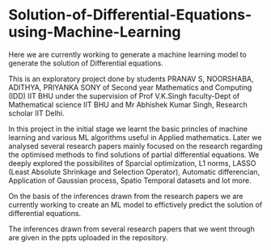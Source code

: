 # Solution-of-Differential-Equations-using-Machine-Learning
Here we are currently working to generate a machine learning model to generate the solution of Differential equations.

This is an exploratory project done by students PRANAV S, NOORSHABA, ADITHYA, PRIYANKA SONY of Second year Mathematics and Computing (IDD) IIT BHU under the supervision of Prof V.K.Singh faculty-Dept of Mathematical science IIT BHU and Mr Abhishek Kumar Singh, Research scholar IIT Delhi. 

In this project in the initial stage we learnt the basic princles of machine learning and various ML algorithms useful in Applied mathematics.
Later we analysed several research papers mainly focused on the research regarding the optimised methods to find solutions of partial differential equations. 
We deeply explored the possibilites of Sparcial optimization, L1 norms, LASSO (Least Absolute Shrinkage and Selection Operator), Automatic differencian, Application of Gaussian process, Spatio Temporal datasets and lot more.

On the basis of the inferences drawn from the research papers we are currently working to create an ML model to effictively predict the solution of differential equations.

The inferences drawn from several research papers that we went through are given in the ppts uploaded in the repository.

